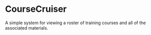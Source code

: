 CourseCruiser
=============

A simple system for viewing a roster of training courses and all of the associated materials. 
